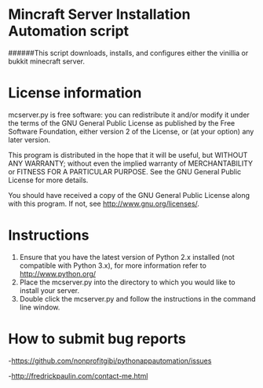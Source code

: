 Mincraft Server Installation Automation script
==============================================

######This script downloads, installs, and configures either the vinillia or bukkit minecraft server.



License information
==============================================

mcserver.py is free software: you can redistribute it and/or modify
it under the terms of the GNU General Public License as published by
the Free Software Foundation, either version 2 of the License, or
(at your option) any later version.

This program is distributed in the hope that it will be useful,
but WITHOUT ANY WARRANTY; without even the implied warranty of
MERCHANTABILITY or FITNESS FOR A PARTICULAR PURPOSE.  See the
GNU General Public License for more details.

You should have received a copy of the GNU General Public License
along with this program.  If not, see <http://www.gnu.org/licenses/>.



Instructions
==============================================
1. Ensure that you have the latest version of Python 2.x installed (not compatible with Python 3.x), for more information refer to http://www.python.org/
2. Place the mcserver.py into the directory to which you would like to install your server.
3. Double click the mcserver.py and follow the instructions in the command line window.



How to submit bug reports
==============================================
-https://github.com/nonprofitgibi/pythonappautomation/issues

-http://fredrickpaulin.com/contact-me.html
